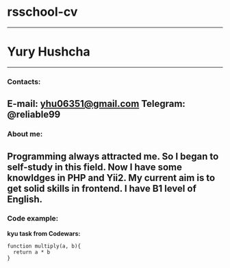 # rsschool-cv
---
# Yury Hushcha
---
### Contacts:
**E-mail:** yhu06351@gmail.com
**Telegram:** @reliable99
---
### About me:
Programming always attracted me. So I began to self-study in this field. Now I have some knowldges in PHP and Yii2. My current aim is to get solid skills in frontend. 
I have B1 level of English.
---
### Code example:
**kyu task from Codewars:**
```
function multiply(a, b){
  return a * b
}
```

